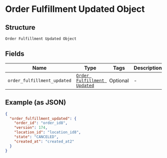 
# Order Fulfillment Updated Object

## Structure

`Order Fulfillment Updated Object`

## Fields

| Name | Type | Tags | Description |
|  --- | --- | --- | --- |
| `order_fulfillment_updated` | [`Order Fulfillment Updated`](../../doc/models/order-fulfillment-updated.md) | Optional | - |

## Example (as JSON)

```json
{
  "order_fulfillment_updated": {
    "order_id": "order_id8",
    "version": 174,
    "location_id": "location_id8",
    "state": "CANCELED",
    "created_at": "created_at2"
  }
}
```

